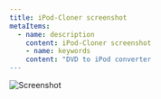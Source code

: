 ```yaml
---
title: iPod-Cloner screenshot
metaItems:
  - name: description
    content: iPod-Cloner screenshot
    - name: keywords
    content: "DVD to iPod converter
---
```


![Screenshot]({imageUrl}ic-scr.png)